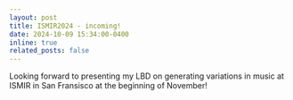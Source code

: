 ```yaml
---
layout: post
title: ISMIR2024 - incoming!
date: 2024-10-09 15:34:00-0400
inline: true
related_posts: false
---
```


Looking forward to presenting my LBD on generating variations in music at ISMIR in San Fransisco at the beginning of November! 